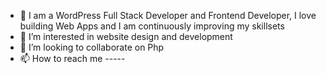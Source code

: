 - 👋 I am a WordPress Full Stack Developer and Frontend Developer, I love building Web Apps and I am continuously improving my skillsets
- 👀 I’m interested in website design and development
- 💞️ I’m looking to collaborate on Php
- 📫 How to reach me -----

<!---
srrasel/srrasel is a ✨ special ✨ repository because its `README.md` (this file) appears on your GitHub profile.
You can click the Preview link to take a look at your changes.
--->
